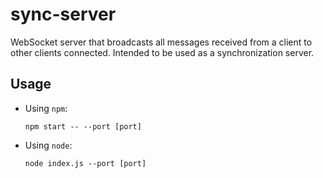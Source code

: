 # sync-server

WebSocket server that broadcasts all messages received from a client to other clients connected. Intended to be used as a synchronization server.

## Usage

- Using `npm`:

	`npm start -- --port [port]`
	
- Using `node`:

	`node index.js --port [port]`